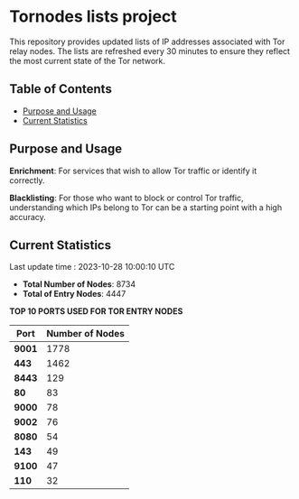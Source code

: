 # Tornodes lists project

This repository provides updated lists of IP addresses associated with Tor relay nodes. The lists are refreshed every 30 minutes to ensure they reflect the most current state of the Tor network.

## Table of Contents

- [Purpose and Usage](#purpose-and-usage)
- [Current Statistics](#current-statistics)


## Purpose and Usage

**Enrichment**: For services that wish to allow Tor traffic or identify it correctly.

**Blacklisting**: For those who want to block or control Tor traffic, understanding which IPs belong to Tor can be a starting point with a high accuracy.

## Current Statistics

Last update time : 2023-10-28 10:00:10 UTC

- **Total Number of Nodes**: 8734
- **Total of Entry Nodes**: 4447

**TOP 10 PORTS USED FOR TOR ENTRY NODES**

| **Port** | **Number of Nodes** |
|------|-----------------|
| **9001**   | 1778  |
| **443**   | 1462  |
| **8443**   | 129  |
| **80**   | 83  |
| **9000**   | 78  |
| **9002**   | 76  |
| **8080**   | 54  |
| **143**   | 49  |
| **9100**   | 47  |
| **110**   | 32  |

